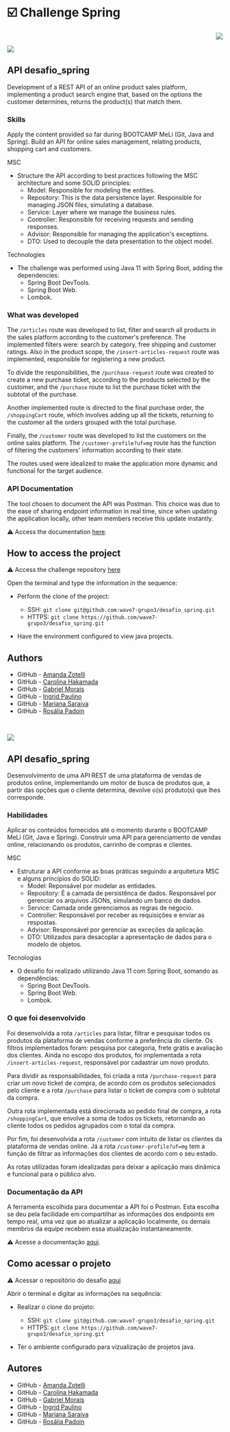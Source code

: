 # :ballot_box_with_check: Challenge Spring

<p align="right">
  <img src="https://img.shields.io/badge/Project completed-black?style=for-the-badge">
</p>

<p align="left">
  <img src="https://img.shields.io/badge/Version: English-black?style=for-the-badge">
</p>

## API desafio_spring
Development of a REST API of an online product sales platform, implementing a product search engine that, based on the options the customer determines, returns the product(s) that match them.

### Skills
Apply the content provided so far during BOOTCAMP MeLi (Git, Java and Spring).
Build an API for online sales management, relating products, shopping cart and customers.

MSC
  - Structure the API according to best practices following the MSC architecture and some SOLID principles:
    - Model: Responsible for modeling the entities.
    - Repository: This is the data persistence layer. Responsible for managing JSON files, simulating a database.
    - Service: Layer where we manage the business rules.
    - Controller: Responsible for receiving requests and sending responses.
    - Advisor: Responsible for managing the application's exceptions. 
    - DTO: Used to decouple the data presentation to the object model.

Technologies
  - The challenge was performed using Java 11 with Spring Boot, adding the dependencies: 
    - Spring Boot DevTools.
    - Spring Boot Web.
    - Lombok.


### What was developed
The `/articles` route was developed to list, filter and search all products in the sales platform according to the customer's preference. The implemented filters were: search by category, free shipping and customer ratings.
Also in the product scope, the `/insert-articles-request` route was implemented, responsible for registering a new product.

To divide the responsibilities, the `/purchase-request` route was created to create a new purchase ticket, according to the products selected by the customer, and the `/purchase` route to list the purchase ticket with the subtotal of the purchase.

Another implemented route is directed to the final purchase order, the `/shoppingCart` route, which involves adding up all the tickets, returning to the customer all the orders grouped with the total purchase.

Finally, the `/customer` route was developed to list the customers on the online sales platform. The `/customer-profile?uf=mg` route has the function of filtering the customers' information according to their state.

The routes used were idealized to make the application more dynamic and functional for the target audience.


### API Documentation
The tool chosen to document the API was Postman. This choice was due to the ease of sharing endpoint information in real time, since when updating the application locally, other team members receive this update instantly.

:warning: Access the documentation [here]().


## How to access the project
:warning: Access the challenge repository [here](https://github.com/wave7-grupo3/desafio_spring)

Open the terminal and type the information in the sequence:
- Perform the clone of the project: 
  - SSH: `git clone git@github.com:wave7-grupo3/desafio_spring.git`
  - HTTPS: `git clone https://github.com/wave7-grupo3/desafio_spring.git`

- Have the environment configured to view java projects.


## Authors
- GitHub - [Amanda Zotelli](https://github.com/amdzotelli)
- GitHub - [Carolina Hakamada](https://github.com/carolhakamada)
- GitHub - [Gabriel Morais](https://github.com/gabrielmorais-meli)
- GitHub - [Ingrid Paulino](https://github.com/IngridPaulino)
- GitHub - [Mariana Saraiva](https://github.com/marianasaraivameli)
- GitHub - [Rosália Padoin](https://github.com/rosalia-oliveira)


</br>
<p align="left">
  <img src="https://img.shields.io/badge/Versão: Português-black?style=for-the-badge">
</p>

## API desafio_spring
Desenvolvimento de uma API REST de uma plataforma de vendas de produtos online, implementando um motor de busca de produtos que, a
partir das opções que o cliente determina, devolve o(s) produto(s) que lhes corresponde.

### Habilidades
Aplicar os conteúdos fornecidos até o momento durante o BOOTCAMP MeLi (Git, Java e Spring).
Construir uma API para gerenciamento de vendas online, relacionando os produtos, carrinho de compras e clientes.

MSC
  - Estruturar a API conforme as boas práticas seguindo a arquitetura MSC e alguns princípios do SOLID:
    - Model: Reponsável por modelar as entidades.
    - Repository: É a camada de persistênca de dados. Responsável por gerenciar os arquivos JSONs, simulando um banco de dados.
    - Service: Camada onde gerenciamos as regras de négocio.
    - Controller: Responsável por receber as requisições e enviar as respostas.
    - Advisor: Responsável por gerenciar as exceções da aplicação. 
    - DTO: Utilizados para desacoplar a apresentação de dados para o modelo de objetos.

Tecnologias
  - O desafio foi realizado utilizando Java 11 com Spring Boot, somando as dependências: 
    - Spring Boot DevTools.
    - Spring Boot Web.
    - Lombok. 


### O que foi desenvolvido
Foi desenvolvida a rota `/articles` para listar, filtrar e pesquisar todos os produtos da plataforma de vendas conforme a preferência do cliente. Os filtros implementados foram: pesquisa por categoria, frete grátis e avaliação dos clientes.
Ainda no escopo dos produtos, foi implementada a rota `/insert-articles-request`, responsável por cadastrar um novo produto.

Para dividir as responsabilidades, foi criada a rota `/purchase-request` para criar um novo ticket de compra, de acordo com os produtos selecionados pelo cliente e a rota `/purchase` para listar o ticket de compra com o subtotal da compra.

Outra rota implementada está direcionada ao pedido final de compra, a rota `/shoppingCart`, que envolve a soma de todos os tickets, retornando ao cliente todos os pedidos agrupados com o total da compra.

Por fim, foi desenvolvida a rota `/customer` com intuito de listar os clientes da plataforma de vendas online. Já a rota `/customer-profile?uf=mg` tem a função de filtrar as informações dos clientes de acordo com o seu estado.

As rotas utilizadas foram idealizadas para deixar a aplicação mais dinâmica e funcional para o público alvo.


### Documentação da API
A ferramenta escolhida para documentar a API foi o Postman. Esta escolha se deu pela facilidade em compartilhar as informações dos endpoints em tempo real, uma vez que ao atualizar a aplicação localmente, os demais membros da equipe recebem essa atualização instantaneamente.

:warning: Acesse a documentação [aqui]().


## Como acessar o projeto
:warning: Acessar o repositório do desafio [aqui](https://github.com/wave7-grupo3/desafio_spring)

Abrir o terminal e digitar as informações na sequência:
- Realizar o clone do projeto: 
  - SSH: `git clone git@github.com:wave7-grupo3/desafio_spring.git`
  - HTTPS: `git clone https://github.com/wave7-grupo3/desafio_spring.git`

- Ter o ambiente configurado para vizualização de projetos java.


## Autores
- GitHub - [Amanda Zotelli](https://github.com/amdzotelli)
- GitHub - [Carolina Hakamada](https://github.com/carolhakamada)
- GitHub - [Gabriel Morais](https://github.com/gabrielmorais-meli)
- GitHub - [Ingrid Paulino](https://github.com/IngridPaulino)
- GitHub - [Mariana Saraiva](https://github.com/marianasaraivameli)
- GitHub - [Rosália Padoin](https://github.com/rosalia-oliveira)


